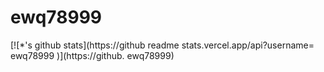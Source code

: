 # ewq78999

[![*'s github stats](https://github readme stats.vercel.app/api?username= ewq78999 )](https://github. ewq78999)
